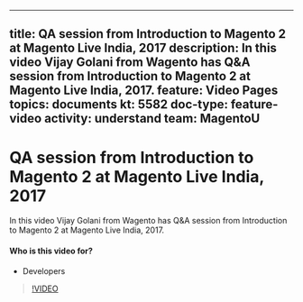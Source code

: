 
---
title: QA session from Introduction to Magento 2 at Magento Live India, 2017
description: In this video Vijay Golani from Wagento has Q&A session from Introduction to Magento 2 at Magento Live India, 2017.
feature: Video Pages
topics: documents
kt: 5582
doc-type: feature-video
activity: understand
team: MagentoU
---
# QA session from Introduction to Magento 2 at Magento Live India, 2017

In this video Vijay Golani from Wagento has Q&A session from Introduction to Magento 2 at Magento Live India, 2017.

#### Who is this video for?
* Developers

>[!VIDEO](https://video.tv.adobe.com/v/35769)
